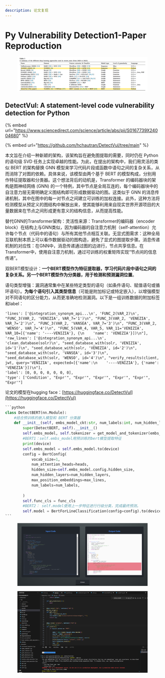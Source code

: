 ```yaml
---
description: 论文复现
---
```


# Py Vulnerability Detection1-Paper Reproduction

<figure><img src="../../.gitbook/assets/image (2) (1) (1).png" alt=""><figcaption></figcaption></figure>

## DetectVul: A statement-level code vulnerability detection for Python <a href="#screen-reader-main-title" id="screen-reader-main-title"></a>

{% embed url="https://www.sciencedirect.com/science/article/abs/pii/S0167739X24004680" %}

{% embed url="https://github.com/hchautran/DetectVul/tree/main" %}

本文旨在介绍一种新颖的架构，该架构旨在避免图提取的需要，同时仍在 Python 的语句级 SVD 任务上实现卓越的性能。为此，在提出的架构中，我们用灵活的类似 BERT 的架构替换 GNN 模型来学习代码片段或函数中语句之间的复杂关系，从而消除了对图的依赖。具体来说，该模型由两个基于 BERT 的模型构成，分别用作特征提取器和分类器。这个想法背后的动机是，Transformer 的编码器块的架构是图神经网络 (GNN) 的一个特例，其中节点是全局互连的，每个编码器块中的自注意力层无需明确定义图结构即可形成数据驱动的图。这类似于 GNN 的消息传递机制，其中在图中的每一对节点之间建立可训练的加权连接。此外，这种方法将检测模型从预定义的图结构中解放出来，使其能够利用来自现实世界开源项目的大量数据来在节点之间形成更有意义的结构信息，从而提高性能。

替代GNN的Transformer架构：灵活性来源：Transformer的编码器（encoder block）在结构上与GNN类似，因为编码器的自注意力机制（self-attention）允许每个节点（代码中的语句）与所有其他节点相互关联。无显式图需求：这种全局互联机制本质上可以看作数据驱动的图构造，避免了显式的图提取步骤。消息传递机制的对应性：在GNN中，消息传递通过图的边进行，节点共享信息。在Transformer中，使用自注意力机制，通过可训练的权重矩阵实现“节点间的信息传递”。

双BERT模型设计：**一个BERT模型作为特征提取器，学习代码片段中语句之间的复杂关系。另一个BERT模型作为分类器，用于检测和预测漏洞位置**。

语句类型增强：漏洞通常集中在某些特定类型的语句（如条件语句、赋值语句或循环语句）。**为每个语句引入其类型信息**（可能是附加标记或特定嵌入），以增强模型对不同语句的区分能力，从而更准确地检测漏洞。以下是一组训练数据的附加标签和label：

```
'lines': ['@integration_synonym_api...\n', 'FUNC_2(VAR_2)\n', "FUNC_3(VAR_2, 'VENIZIA', VAR_7='1')\n", "FUNC_3(VAR_2, 'VENEZIA', VAR_7='2')\n", "FUNC_3(VAR_2, 'VANSEA', VAR_7='3')\n", "FUNC_3(VAR_2, 'WENSO', VAR_7='4')\n", "FUNC_5(VAR_4, VAR_5, VAR_11='VENIZIA', VAR_10=[{'name': '----VENIZIA'}, {\n    'name': 'VENEZIA'}])\n"], 
'raw_lines': ['@integration_synonym_api...\n', 'clean_database(solr)\n', "seed_database_with(solr, 'VENIZIA', id='1')\n", "seed_database_with(solr, 'VENEZIA', id='2')\n", "seed_database_with(solr, 'VANSEA', id='3')\n", "seed_database_with(solr, 'WENSO', id='4')\n", "verify_results(client, jwt, query='VENIZIA', expected=[{'name':\n    '----VENIZIA'}, {'name': 'VENEZIA'}])\n"], 
'label': [0, 0, 0, 0, 0, 0, 0], 
'type': ['Condition', "Expr'", "Expr'", "Expr'", "Expr'", "Expr'", "Expr'"]
```



论文的模型在hugging face：[https://huggingface.co/DetectVul](https://huggingface.co/DetectVul)

````python
```python
class DetectBERT(nn.Module):
    #结合预训练的嵌入模型和 BERT 分类器
    def __init__(self, embs_model_ckt:str, num_labels:int, num_hidden_layers=6, max_lines=1024, heads=12 ,func_cls=False):
        super(DetectBERT, self).__init__()
        self.embs_model, self.tokenizer = get_model_and_tokenizer(embs_model_ckt)
        #BERT1：self.embs_model用预训练的bert模型提取特征
        print(device)
        self.embs_model = self.embs_model.to(device)
        config = BertConfig(
            vocab_size=1,
            num_attention_heads=heads,
            hidden_size=self.embs_model.config.hidden_size,
            num_hidden_layers=num_hidden_layers,
            max_position_embeddings=max_lines,
            num_labels=num_labels,
            
        )
        self.func_cls = func_cls
        #BERT2： self.model使用上一步特征进行行级分类，完成最终预测。
        self.model = BertForLineClassification(config=config).to(device)
```
````

<figure><img src="../../.gitbook/assets/image (2) (1) (1) (1).png" alt=""><figcaption></figcaption></figure>

<figure><img src="../../.gitbook/assets/image (1) (1) (1) (1).png" alt=""><figcaption></figcaption></figure>

